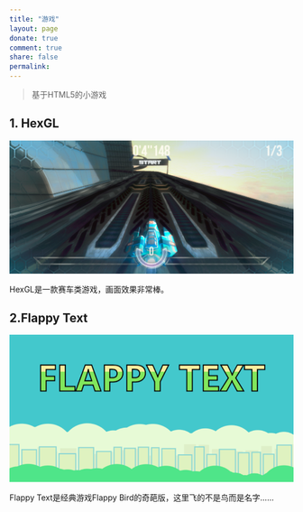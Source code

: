 ```yaml
---
title: "游戏"
layout: page
donate: true
comment: true
share: false
permalink: 
---
```

> 基于HTML5的小游戏



## 1. HexGL

[![HexGL](/images/HexGL.png)](https://www.solidays.tk/games/HexGL/)

HexGL是一款赛车类游戏，画面效果非常棒。

## 2.Flappy Text

[![Flappy Text](/images/flappyText.png)](https://www.solidays.tk/games/flappy-text/)

Flappy Text是经典游戏Flappy Bird的奇葩版，这里飞的不是鸟而是名字……